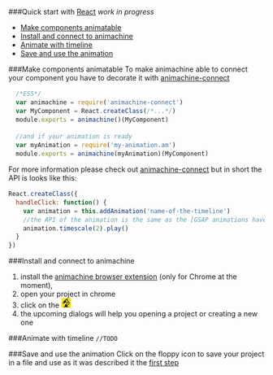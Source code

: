 
###Quick start with [React]
*work in progress*

 - [Make components animatable](#make-components-animatable)
 - [Install and connect to animachine](#install-and-connect-to-animachine)
 - [Animate with timeline](#animate-with-timeline)
 - [Save and use the animation](#save-and-use-the-animation)

###Make components animatable
To make animachine able to connect your component you have to decorate it with [animachine-connect]
```javascript
  /*ES5*/
  var animachine = require('animachine-connect')
  var MyComponent = React.createClass(/*...*/)
  module.exports = animachine()(MyComponent)

  //and if your animation is ready
  var myAnimation = require('my-animation.am')
  module.exports = animachine(myAnimation)(MyComponent)
```
For more information please check out [animachine-connect] but in short the API is looks like this:
```javascript
React.createClass({
  handleClick: function() {
    var animation = this.addAnimation('name-of-the-timeline')
    //the API of the animation is the same as the [GSAP animations have][gsap-docs]
    animation.timescale(2).play()
  }
})
```

###Install and connect to animachine
1. install the [animachine browser extension][extension] (only for Chrome at the moment),
2. open your project in chrome
3. click on the ![animachine icon](chrome/src/icons/icon19.png)
4. the upcoming dialogs will help you opening a project or creating a new one

###Animate with timeline
```//TODO```

###Save and use the animation
Click on the floppy icon to save your project in a file and use as it was described it the [first step](#make-components-animatable)

[gsap-docs]: http://greensock.com/docs/#/HTML5/GSAP/TimelineMax/
[animachine-connect]: https://github.com/azazdeaz/animachine-connect
[react-gsap-enhancer]: https://github.com/azazdeaz/react-gsap-enhancer
[React]: https://github.com/facebook/react
[extension]: https://chrome.google.com/webstore/detail/animachine-alpha/feefkphfphgbcidiajhoapphgmnfhgod
